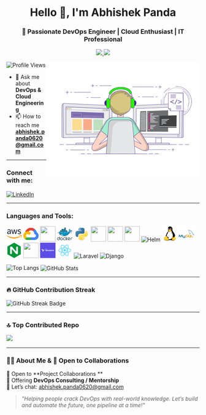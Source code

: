 <h1 align="center">Hello 👋, I'm Abhishek Panda</h1>



<h3 align="center">🚀 Passionate DevOps Engineer | Cloud Enthusiast | IT Professional</h3>

<p align="center">
  <a href="https://github.com/abhishekpanda0620">
    <img src="https://img.shields.io/github/followers/abhishekpanda0620?label=Follow&style=social" />
  </a>

  <a href="https://www.linkedin.com/in/abhishek-panda1999">
    <img src="https://img.shields.io/badge/LinkedIn-Abhishek%20Panda-blue?logo=linkedin&style=flat-square" />
  </a>
</p>

<img align="right" alt="Coding" width="400" src="https://raw.githubusercontent.com/devSouvik/devSouvik/master/gif3.gif">

<p align="left">
  <img src="https://komarev.com/ghpvc/?username=abhishekpanda0620&label=Profile%20views&color=0e75b6&style=flat" alt="Profile Views" />
</p>

- 💬 Ask me about **DevOps & Cloud Engineering**  
- 📫 How to reach me **abhishek.panda0620@gmail.com**

---

<h3 align="left">Connect with me:</h3>
<p align="left">
  <a href="https://linkedin.com/in/abhishek-panda1999" target="blank"><img align="center" src="https://raw.githubusercontent.com/rahuldkjain/github-profile-readme-generator/master/src/images/icons/Social/linked-in-alt.svg" alt="LinkedIn" height="30" width="40" /></a>
</p>

---

<h3 align="left">Languages and Tools:</h3>
<p align="left">
  <img src="https://raw.githubusercontent.com/devicons/devicon/master/icons/amazonwebservices/amazonwebservices-original-wordmark.svg" width="40" height="40"/>
  <img src="https://raw.githubusercontent.com/github/explore/main/topics/google-cloud/google-cloud.png" alt="Google Cloud" width="40" height="40">  

  <img src="https://www.vectorlogo.zone/logos/gnu_bash/gnu_bash-icon.svg" width="40" height="40"/>
  <img src="https://raw.githubusercontent.com/devicons/devicon/master/icons/docker/docker-original-wordmark.svg" width="40" height="40"/>
  <img src="https://raw.githubusercontent.com/devicons/devicon/master/icons/python/python-original.svg" width="40" height="40"/>
  <img src="https://www.vectorlogo.zone/logos/git-scm/git-scm-icon.svg" width="40" height="40"/>
  <img src="https://www.vectorlogo.zone/logos/jenkins/jenkins-icon.svg" width="40" height="40"/>
  <img src="https://www.vectorlogo.zone/logos/kubernetes/kubernetes-icon.svg" width="40" height="40"/>
  <img src="https://www.vectorlogo.zone/logos/helmsh/helmsh-icon.svg" alt="Helm" width="40" height="40">
  <img src="https://raw.githubusercontent.com/devicons/devicon/master/icons/linux/linux-original.svg" width="40" height="40"/>
  <img src="https://raw.githubusercontent.com/devicons/devicon/master/icons/mysql/mysql-original-wordmark.svg" width="40" height="40"/>
  <img src="https://raw.githubusercontent.com/devicons/devicon/master/icons/nginx/nginx-original.svg" width="40" height="40"/>
  <img src="https://www.vectorlogo.zone/logos/getpostman/getpostman-icon.svg" width="40" height="40"/>
  <img src="https://raw.githubusercontent.com/github/explore/main/topics/terraform/terraform.png" alt="Terraform" width="40" height="40">  
  <img src="https://raw.githubusercontent.com/github/explore/main/topics/react/react.png" alt="React" width="40" height="40">  
  <img src="https://cdnlogo.com/logos/l/57/laravel.svg" alt="Laravel" width="40" height="40">
  <img src="https://static.djangoproject.com/img/logos/django-logo-negative.svg" alt="Django" width="40" height="40">
</p>


<p><img align="left" src="https://github-readme-stats.vercel.app/api/top-langs?username=abhishekpanda0620&show_icons=true&locale=en&layout=compact&theme=vue&hide_border=true" alt="Top Langs" /></p>

<p>&nbsp;<img align="center" src="https://github-readme-stats.vercel.app/api?username=abhishekpanda0620&show_icons=true&locale=en&theme=vue&hide_border=true" alt="GitHub Stats" /></p>

---
### 🔥 GitHub Contribution Streak

![GitHub Streak Badge](https://img.shields.io/badge/GitHub%20Streak-Active-brightgreen?logo=github&style=for-the-badge)

---

### 🔝 Top Contributed Repo
![](https://github-contributor-stats.vercel.app/api?username=abhishekpanda0620&limit=5&theme=flat&combine_all_yearly_contributions=true)

---

### 👨‍💼 About Me & 🤝 Open to Collaborations

🤝 Open to **Project Collaborations **  
💼 Offering **DevOps Consulting / Mentorship**  
📧 Let’s chat: [abhishek.panda0620@gmail.com](mailto:abhishek.panda0620@gmail.com)

> *"Helping people crack DevOps with real-world knowledge. Let’s build and automate the future, one pipeline at a time!"*
